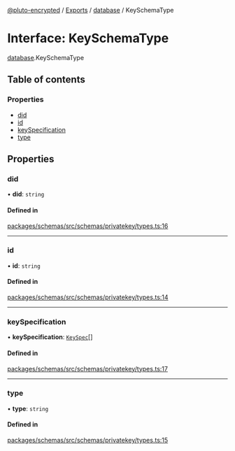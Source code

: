 [@pluto-encrypted](../README.md) / [Exports](../modules.md) / [database](../modules/database-1.md) / KeySchemaType

# Interface: KeySchemaType

[database](../modules/database-1.md).KeySchemaType

## Table of contents

### Properties

- [did](database-1.KeySchemaType.md#did)
- [id](database-1.KeySchemaType.md#id)
- [keySpecification](database-1.KeySchemaType.md#keyspecification)
- [type](database-1.KeySchemaType.md#type)

## Properties

### did

• **did**: `string`

#### Defined in

[packages/schemas/src/schemas/privatekey/types.ts:16](https://github.com/atala-community-projects/pluto-encrypted/blob/5df4bd7/packages/schemas/src/schemas/privatekey/types.ts#L16)

___

### id

• **id**: `string`

#### Defined in

[packages/schemas/src/schemas/privatekey/types.ts:14](https://github.com/atala-community-projects/pluto-encrypted/blob/5df4bd7/packages/schemas/src/schemas/privatekey/types.ts#L14)

___

### keySpecification

• **keySpecification**: [`KeySpec`](database-1.KeySpec.md)[]

#### Defined in

[packages/schemas/src/schemas/privatekey/types.ts:17](https://github.com/atala-community-projects/pluto-encrypted/blob/5df4bd7/packages/schemas/src/schemas/privatekey/types.ts#L17)

___

### type

• **type**: `string`

#### Defined in

[packages/schemas/src/schemas/privatekey/types.ts:15](https://github.com/atala-community-projects/pluto-encrypted/blob/5df4bd7/packages/schemas/src/schemas/privatekey/types.ts#L15)
